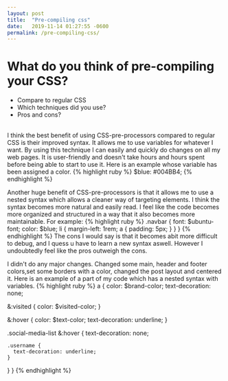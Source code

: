 ```yaml
---
layout: post
title:  "Pre-compiling css"
date:   2019-11-14 01:27:55 -0600
permalink: /pre-compiling-css/
---
```


# What do you think of pre-compiling your CSS?

- Compare to regular CSS
- Which techniques did you use?
- Pros and cons?

<br>
I think the best benefit of using CSS-pre-processors compared to regular CSS is their improved syntax. It allows me to use variables for whatever I want. By using this technique I can easily and quickly do changes on all my web pages. It is user-friendly and doesn't take hours and hours spent before being able to start to use it. Here is an example whose variable has been assigned a color.
{% highlight ruby %}
$blue: #004BB4;
{% endhighlight %}

Another huge benefit of CSS-pre-processors is that it allows me to use a nested syntax which allows a cleaner way of targeting elements. I think the syntax becomes more natural and easily read. I feel like the code becomes more organized and structured in a way that it also becomes more maintainable.
For example:
{% highlight ruby %}
.navbar {
  font: $ubuntu-font;
  color: $blue;
  li {
    margin-left: 1rem;
    a {
      padding: 5px;
    }
  }
}
{% endhighlight %}
The cons I would say is that it becomes abit more difficult to debug, and I quess u have to learn a new syntax aswell. However I undoubtedly feel like the pros outweigh the cons.

I didn't do any major changes. Changed some main, header and footer colors,set some borders with a color, changed the post layout and centered it. Here is an example of a part of my code which has a nested syntax with variables.
{% highlight ruby %}
 a {
  color: $brand-color;
  text-decoration: none;

  &:visited {
    color: $visited-color;
  }

  &:hover {
    color: $text-color;
    text-decoration: underline;
  }

  .social-media-list &:hover {
    text-decoration: none;

    .username {
      text-decoration: underline;
    }
  }
}
{% endhighlight %}
